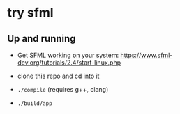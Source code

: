 # try sfml

## Up and running

- Get SFML working on your system: https://www.sfml-dev.org/tutorials/2.4/start-linux.php

- clone this repo and cd into it

- `./compile` (requires g++, clang)

- `./build/app`
